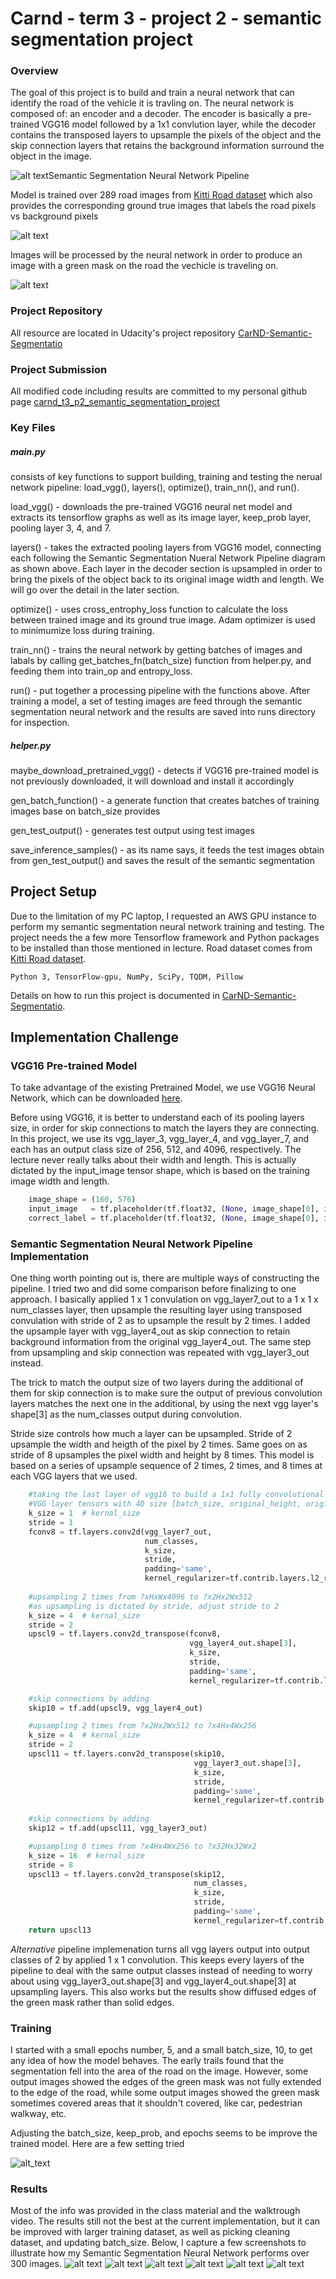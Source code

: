 [//]: #carnd_t3_p2_semantic_segmentation_project

[//]: # (Image References)
[image1]: ./output/neural_net.png
[image2]: ./output/road1.png
[image3]: ./output/image_vs_gt_image.png
[image4]: ./output/results.png
[image5]: ./output/40epoch8batchMlite1.png
[image6]: ./output/40epoch8batchMlite2.png
[image7]: ./output/40epoch8batchMlite3.png
[image8]: ./output/40epoch8batchMlite4.png
[image9]: ./output/40epoch8batchMlite5.png
[image10]: ./output/40epoch8batchMlite6.png
[video6]: ./output/IMG_4661.TRIM.MOV


# Carnd - term 3 - project 2 - semantic segmentation project

### Overview
The goal of this project is to build and train a neural network that can identify the road of the vehicle it is travling on. The neural network is composed of: an encoder and a decoder. The encoder is basically a pre-trained VGG16 model followed by a 1x1 convlution layer, while the decoder contains the transposed layers to upsample the pixels of the object and the skip connection layers that retains the background information surround the object in the image.

![alt text][image1]Semantic Segmentation Neural Network Pipeline

Model is trained over 289 road images from [Kitti Road dataset](http://www.cvlibs.net/datasets/kitti/eval_road.php) which also provides the corresponding ground true images that labels the road pixels vs background pixels

![alt text][image3]


Images will be processed by the neural network in order to produce an image with a green mask on the road the vechicle is traveling on. 

![alt text][image2]


### Project Repository
All resource are located in Udacity's project repository
[CarND-Semantic-Segmentatio](https://github.com/udacity/CarND-Semantic-Segmentation)


### Project Submission
All modified code including results are committed to my personal github page
[carnd_t3_p2_semantic_segmentation_project](https://github.com/chriskcheung/carnd_t3_p2_semantic_segmentation_project)


### Key Files
##### main.py
consists of key functions to support building, training and testing the nerual network pipeline: load_vgg(), layers(), optimize(), train_nn(), and run().

load_vgg() - downloads the pre-trained VGG16 neural net model and extracts its tensorflow graphs as well as its image layer, keep_prob layer, pooling layer 3, 4, and 7. 

layers() - takes the extracted pooling layers from VGG16 model, connecting each following the Semantic Segmentation Nueral Network Pipeline diagram as shown above. Each layer in the decoder section is upsampled in order to bring the pixels of the object back to its original image width and length. We will go over the detail in the later section. 

optimize() - uses cross_entrophy_loss function to calculate the loss between trained image and its ground true image. Adam optimizer is used to minimumize loss during training.

train_nn() - trains the neural network by getting batches of images and labals by calling get_batches_fn(batch_size) function from helper.py, and feeding them into train_op and entropy_loss.

run() - put together a processing pipeline with the functions above. After training a model, a set of testing images are feed through the semantic segmentation neural network and the results are saved into runs directory for inspection.

##### helper.py
maybe_download_pretrained_vgg() - detects if VGG16 pre-trained model is not previously downloaded, it will download and install it accordingly

gen_batch_function() - a generate function that creates batches of training images base on batch_size provides

gen_test_output() - generates test output using test images

save_inference_samples() - as its name says, it feeds the test images obtain from gen_test_output() and saves the result of the semantic segmentation


## Project Setup
Due to the limitation of my PC laptop, I requested an AWS GPU instance to perform my semantic segmentation neural network training and testing. The project needs the a few more Tensorflow framework and Python packages to be installed than those mentioned in lecture. Road dataset comes from [Kitti Road dataset](http://www.cvlibs.net/datasets/kitti/eval_road.php).

    Python 3, TensorFlow-gpu, NumPy, SciPy, TQDM, Pillow

Details on how to run this project is documented in [CarND-Semantic-Segmentatio](https://github.com/udacity/CarND-Semantic-Segmentation).


## Implementation Challenge

### VGG16 Pre-trained Model
To take advantage of the existing Pretrained Model, we use VGG16 Neural Network, which can be downloaded [here](https://s3-us-west-1.amazonaws.com/udacity-selfdrivingcar/vgg.zip).

Before using VGG16, it is better to understand each of its pooling layers size, in order for skip connections to match the layers they are connecting. In this project, we use its vgg_layer_3, vgg_layer_4, and vgg_layer_7, and each has an output class size of 256, 512, and 4096, respectively. The lecture never really talks about their width and length. This is actually dictated by the input_image tensor shape, which is based on the training image width and length. 

```python
    image_shape = (160, 576)
    input_image   = tf.placeholder(tf.float32, (None, image_shape[0], image_shape[1], num_classes))
    correct_label = tf.placeholder(tf.float32, (None, image_shape[0], image_shape[1], num_classes))
```

### Semantic Segmentation Neural Network Pipeline Implementation
One thing worth pointing out is, there are multiple ways of constructing the pipeline. I tried two and did some comparison before finalizing to one approach. I basically applied 1 x 1 convulation on vgg_layer7_out to a 1 x 1 x num_classes layer, then upsample the resulting layer using transposed convulation with stride of 2 as to upsample the result by 2 times. I added the upsample layer with vgg_layer4_out as skip connection to retain background information from the original vgg_layer4_out. The same step from upsampling and skip connection was repeated with vgg_layer3_out instead. 

The trick to match the output size of two layers during the additional of them for skip connection is to make sure the output of previous convolution layers matches the next one in the additional, by using the next vgg layer's shape[3] as the num_classes output during convolution. 

Stride size controls how much a layer can be upsampled. Stride of 2 upsample the width and heigth of the pixel by 2 times. Same goes on as stride of 8 upsamples the pixel width and height by 8 times. This model is based on a series of upsample sequence of 2 times, 2 times, and 8 times at each VGG layers that we used.

```python
    #taking the last layer of vgg16 to build a 1x1 fully convolutional layer, 
    #VGG layer tensors with 4D size [batch_size, original_height, original_width, num_classes]
    k_size = 1  # kernal_size
    stride = 1
    fconv8 = tf.layers.conv2d(vgg_layer7_out, 
                              num_classes, 
                              k_size, 
                              stride, 
                              padding='same', 
                              kernel_regularizer=tf.contrib.layers.l2_regularizer(1e-3))
    
    #upsampling 2 times from ?xHxWx4096 to ?x2Hx2Wx512
    #as upsampling is dictated by stride, adjust stride to 2
    k_size = 4  # kernal_size
    stride = 2
    upscl9 = tf.layers.conv2d_transpose(fconv8, 
                                        vgg_layer4_out.shape[3], 
                                        k_size, 
                                        stride, 
                                        padding='same', 
                                        kernel_regularizer=tf.contrib.layers.l2_regularizer(1e-3))

    #skip connections by adding
    skip10 = tf.add(upscl9, vgg_layer4_out)

    #upsampling 2 times from ?x2Hx2Wx512 to ?x4Hx4Wx256
    k_size = 4  # kernal_size
    stride = 2
    upscl11 = tf.layers.conv2d_transpose(skip10, 
                                         vgg_layer3_out.shape[3], 
                                         k_size, 
                                         stride, 
                                         padding='same', 
                                         kernel_regularizer=tf.contrib.layers.l2_regularizer(1e-3))
    
    #skip connections by adding
    skip12 = tf.add(upscl11, vgg_layer3_out)

    #upsampling 8 times from ?x4Hx4Wx256 to ?x32Hx32Wx2
    k_size = 16  # kernal_size
    stride = 8
    upscl13 = tf.layers.conv2d_transpose(skip12, 
                                         num_classes, 
                                         k_size, 
                                         stride, 
                                         padding='same', 
                                         kernel_regularizer=tf.contrib.layers.l2_regularizer(1e-3))
    return upscl13
```

_Alternative_ pipeline implemenation turns all vgg layers output into output classes of 2 by applied 1 x 1 convolution. This keeps every layers of the pipeline to deal with the same output classes instead of needing to worry about using vgg_layer3_out.shape[3] and vgg_layer4_out.shape[3] at upsampling layers. This also works but the results show diffused edges of the green mask rather than solid edges. 


### Training
I started with a small epochs number, 5, and a small batch_size, 10, to get any idea of how the model behaves. The early trails found that the segmentation fell into the area of the road on the image. However, some output images showed the edges of the green mask was not fully extended to the edge of the road, while some output images showed the green mask sometimes covered areas that it shouldn't covered, like car, pedestrian walkway, etc.

Adjusting the batch_size, keep_prob, and epochs seems to be improve the trained model. Here are a few setting tried

![alt_text][image4]


### Results
Most of the info was provided in the class material and the walktrough video. The results still not the best at the current implementation, but it can be improved with larger training dataset, as well as picking cleaning dataset, and updating batch_size. Below, I capture a few screenshots to illustrate how my Semantic Segmentation Neural Network performs over 300 images.
![alt text][image5]
![alt text][image6]
![alt text][image7]
![alt text][image8]
![alt text][image9]
![alt text][image10]

